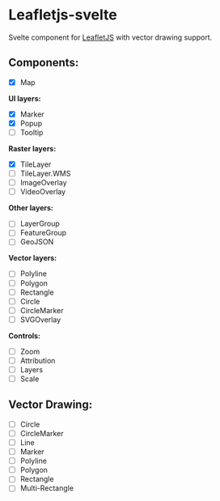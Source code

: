 # Leafletjs-svelte 

Svelte component for [LeafletJS](https://leafletjs.com/) with vector drawing support.


## Components:

- [x] Map
 
**UI layers:**
- [x] Marker
- [x] Popup
- [ ] Tooltip

**Raster layers:**
- [x] TileLayer
- [ ] TileLayer.WMS
- [ ] ImageOverlay
- [ ] VideoOverlay

**Other layers:**
- [ ] LayerGroup
- [ ] FeatureGroup
- [ ] GeoJSON

**Vector layers:**
- [ ] Polyline
- [ ] Polygon
- [ ] Rectangle
- [ ] Circle
- [ ] CircleMarker
- [ ] SVGOverlay

**Controls:**
- [ ] Zoom
- [ ] Attribution
- [ ] Layers
- [ ] Scale

## Vector Drawing:

- [ ] Circle
- [ ] CircleMarker
- [ ] Line
- [ ] Marker
- [ ] Polyline
- [ ] Polygon
- [ ] Rectangle
- [ ] Multi-Rectangle
